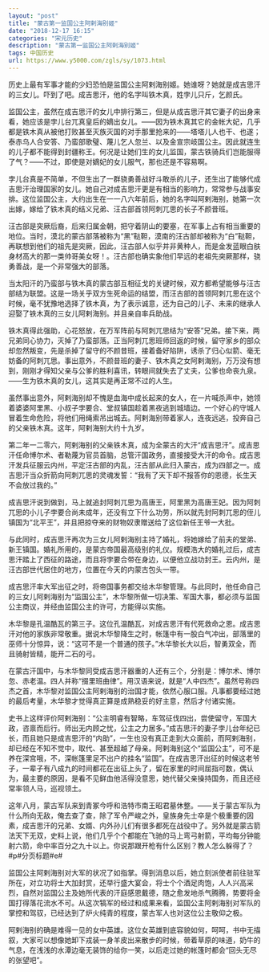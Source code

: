 ```yaml
---
layout: "post"
title: "蒙古第一监国公主阿剌海别姬"
date: "2018-12-17 16:15"
categories: "宋元历史"
description: "蒙古第一监国公主阿剌海别姬"
tags: 中国历史
url: https://www.y5000.com/zgls/sy/1073.html
---
```






历史上最有军事才能的少妇恐怕是监国公主阿剌海别姬。她谁呀？她就是成吉思汗的三女儿。吓到了吧。成吉思汗，他的名字叫铁木真，姓孛儿只斤，乞颜氏。

监国公主，虽然在成吉思汗的女儿中排行第三，但是从成吉思汗其它妻子的出身来看，她应该是孛儿台兀真皇后的嫡出女儿。——因为铁木真其它的金帐大妃，几乎都是铁木真从被他打败甚至灭族灭国的对手那里抢来的——塔塔儿人也干、也遂；泰赤乌人合安答、乃蛮部歌璧、蔑儿乞人忽兰、以及金宣宗岐国公主。因此就连生的儿子都不能得到封疆称王。何况是让她们生的女儿监国，蒙古铁骑兵们岂能服得了气？——不过，即使是对嫡妃的女儿服气，那也还是不容易啊。

孛儿台真是不简单，不但生出了一群骁勇善战好斗敢杀的儿子，还生出了能够代成吉思汗治理国家的女儿。她自己对成吉思汗更是有相当的影响力，常常参与战事安排。这位监国公主，大约出生在一一八六年前后，她的名字叫阿剌海别，她第一次出嫁，嫁给了铁木真的结义兄弟、汪古部首领阿刺兀思的长子不颜昔班。

汪古部是突厥后裔，后来归属金朝，把守着阴山的要塞，在军事上占有相当重要的地位。当时，漠北的蒙古部落被称为“黑”鞑靼，漠南的汪古部却被称为“白”鞑靼，再联想到他们的祖先是突厥，因此，汪古部人似乎并非黄种人，而是金发蓝眼白肤身材高大的那一类帅哥美女呀！。汪古部也确实象他们早远的老祖先突厥那样，骁勇善战，是一个非常强大的部落。

当太阳汗的乃蛮部与铁木真的蒙古部互相征戈的关键时候，双方都希望能够与汪古部结为联盟。这是一场关乎双方生死命运的结盟，而汪古部的首领阿刺兀思在这个时候，毫不犹豫地选择了铁木真，为了表示诚意，还为自己的儿子、未来的继承人迎娶了铁木真的三女儿阿剌海别。并且亲自率兵助战。

铁木真得此强助，心花怒放，在万军阵前与阿刺兀思结为“安答”兄弟。接下来，两兄弟同心协力，灭掉了乃蛮部落。正当阿刺兀思班师回返的时候，留守家乡的部众却忽然叛变，先是杀掉了留守的不颜昔班，接着备好陷阱，诱杀了归心似箭、毫无妨备的阿刺兀思。事出意外，不颜昔班的妻子、铁木真之女阿剌海别，万万没有想到，刚刚才得知父亲与公爹的胜利喜讯，转眼间就失去了丈夫，公爹也命丧九泉。——生为铁木真的女儿，这其实是再正常不过的人生。

虽然事出意外，阿剌海别却不愧是血海中成长起来的女人，在一片喊杀声中，她领着婆婆阿里黑、小叔子孛要合、堂叔镇国趁着黑夜逃到城墙边。一个好心的守城人冒着生命危险，将他们用绳索吊出城去。阿剌海别带着家人，连夜远逃，投奔自己的父亲铁木真。这年，阿剌海别大约十九岁。

第二年一二零六，阿剌海别的父亲铁木真，成为全蒙古的大汗“成吉思汗”。成吉思汗任命博尔术、者勒蔑为官员首脑，总管汗国政务，直接接受大汗的命令。成吉思汗发兵征服云内州，平定汪古部的内乱，汪古部从此归入蒙古，成为四部之一。成吉思汗当众折箭向阿刺兀思的灵魂发誓：“我有了天下却不报答你的恩德，长生天不会放过我的。”

成吉思汗说到做到，马上就追封阿刺兀思为高唐王，阿里黑为高唐王妃。因为阿刺兀思的小儿子孛要合尚未成年，还没有立下什么功劳，所以就先封阿刺兀思的侄儿镇国为“北平王”，并且把掠夺来的财物奴隶赠送给了这位新任王爷一大批。

与此同时，成吉思汗再次为三女儿阿剌海别主持了婚礼，将她嫁给了前夫的堂弟、新王镇国。婚礼所用的，是蒙古帝国最高级别的礼仪。规模浩大的婚礼过后，成吉思汗踏上了西征的路途，而且将孛要合带在身边，以便他立战功封王。云内州，是汪古部世代居住的地方，位置在今天的内蒙古包头一带。

成吉思汗率大军出征之时，将帝国事务都交给木华黎管理。与此同时，他任命自己的三女儿阿剌海别为“监国公主”，木华黎所做一切决策、军国大事，都必须与监国公主商议，并经由监国公主的许可，方能得以实施。

木华黎是孔温酷瓦的第三子。这位孔温酷瓦，对成吉思汗有代死救命之恩。成吉思汗对他的家族非常敬重。据说木华黎降生之时，帐篷中有一股白气冲出，部落里的巫师十分惊异，说：“这可不是一个普通的孩子。”木华黎长大以后，智勇双全，而且骑射皆精，能开二石的弓。

在蒙古汗国中，与木华黎同受成吉思汗器重的人还有三个，分别是：博尔术、博尔忽、赤老温。四人并称“掇里班曲律”。用汉语来说，就是“人中四杰”。虽然号称四杰之首，木华黎对监国公主阿剌海别的治国才能，依然心服口服。凡事都要经过她的最后考量，木华黎才觉得真正算是成熟稳妥的好主意，然后才付诸实施。

史书上这样评价阿剌海别：“公主明睿有智略，车驾征伐四出，尝使留守，军国大政，咨禀而后行。师出无内顾之忧，公主之力居多。”成吉思汗的妻子孛儿台年纪已长，而且她只是成吉思汗的“内助”，一生也没有真正走到大众面前，而阿剌海别，却已经在不知不觉中，取代、甚至超越了母亲。阿剌海别这个“监国公主”，可不是养在深宫哦，不，深帐篷里足不出户的挂名“监国”。在成吉思汗出征的时候这老爷子，一辈子有八成九的时间都花在出征上头了，留在家里的时间屈指可数，偶认为，最主要的原因，是看不见鲜血他活得没意思，她代替父亲操持国务，而且还经常率领人马，巡视领土。

这年八月，蒙古军队来到青冢今呼和浩特市南王昭君墓休整。——关于蒙古军队为什么所向无敌，俺去查了查，除了军令严峻之外，皇族身先士卒是个极重要的因素，成吉思汗的兄弟、女婿、内外孙儿们有很多都死在战役中了。另外就是蒙古箭法天下无双，史料上说，他们几乎个个都能在飞驰的马上弯弓射箭，平均每分钟能射六箭，命中率百分之九十以上。你说那跟开枪有什么区别？教人怎么躲得了？#p#分页标题#e#

监国公主阿剌海别对大军的状况了如指掌。得到消息以后，她立刻派使者前往驻军所在，对立功将士大加封赏，还举行盛大宴会，将士个个酒足肉饱，人人兴高采烈，自然对监国公主及她所代表的汗庭感恩戴德，随之愈发地杀气腾腾，势要将金国打得落花流水不可。从这次犒军的经过和成果来看，监国公主阿剌海别对军队的掌控和驾驭，已经达到了炉火纯青的程度，蒙古军人也对这位公主敬仰之极。

阿剌海别的确是难得一见的女中英雄。这位女英雄到底容貌如何，呵呵，书中无描叙，大家可以想像她卸下戎装一身羊皮出来散步的时候，带着草原的味道，奶牛的气息，在浅浅的水潭边毫无装饰的给你一笑，以后走过她的帐篷时都会“回头无尽的张望吧”。
